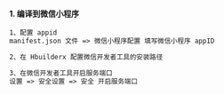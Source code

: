 #### 1. 编译到微信小程序

```txt
1、配置 appid
manifest.json 文件 => 微信小程序配置 填写微信小程序 appID

2、在 Hbuilderx 配置微信开发者工具的安装路径

3、在微信开发者工具开启服务端口
设置 => 安全设置 => 安全 开启服务端口
```
